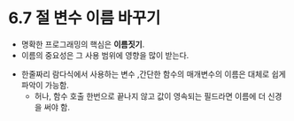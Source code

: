 # 6.7 절 변수 이름 바꾸기

* 명확한 프로그래밍의 핵심은 **이름짓기**. 
* 이름의 중요성은 그 사용 범위에 영향을 많이 받는다.


+ 한줄짜리 람다식에서 사용하는 변수 ,간단한 함수의 매개변수의 이름은 대체로 쉽게 파악이 가능함.
    + 허나, 함수 호출 한번으로 끝나지 않고 값이 영속되는 필드라면 이름에 더 신경을 써야 함.
